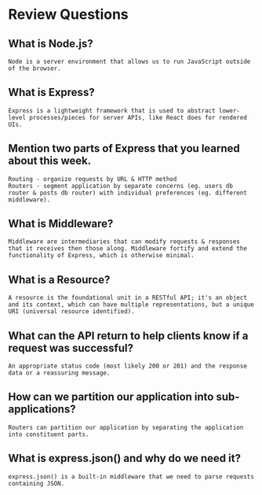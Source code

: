 # Review Questions

## What is Node.js?
    Node is a server environment that allows us to run JavaScript outside of the browser.

## What is Express?
    Express is a lightweight framework that is used to abstract lower-level processes/pieces for server APIs, like React does for rendered UIs.
## Mention two parts of Express that you learned about this week.
    Routing - organize requests by URL & HTTP method 
    Routers - segment application by separate concerns (eg. users db router & posts db router) with individual preferences (eg. different middleware).

## What is Middleware?
    Middleware are intermediaries that can modify requests & responses that it receives then those along. Middleware fortify and extend the functionality of Express, which is otherwise minimal.

## What is a Resource?
    A resource is the foundational unit in a RESTful API; it's an object and its context, which can have multiple representations, but a unique URI (universal resource identified).

## What can the API return to help clients know if a request was successful?
    An appropriate status code (most likely 200 or 201) and the response data or a reassuring message.

## How can we partition our application into sub-applications?
    Routers can partition our application by separating the application into constituent parts.

## What is express.json() and why do we need it?
    express.json() is a built-in middleware that we need to parse requests containing JSON. 